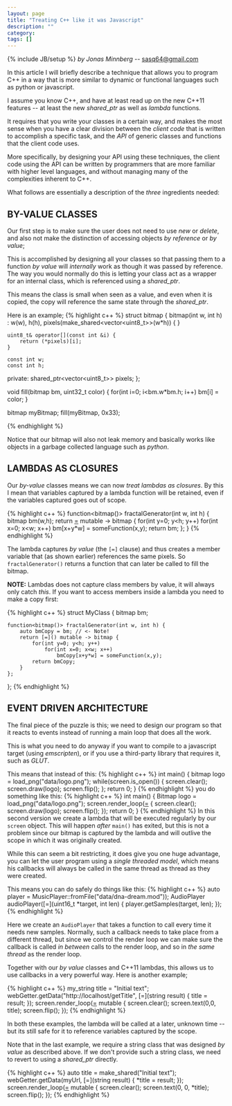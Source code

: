 ```yaml
---
layout: page
title: "Treating C++ like it was Javascript"
description: ""
category: 
tags: []
---
```

{% include JB/setup %}
*by Jonas Minnberg* -- <sasq64@gmail.com>

In this article I will briefly describe a technique that allows you to program C++
in a way that is more similar to dynamic or functional languages such as python or
javascript.

I assume you know C++, and have at least read up on the new C++11 features -- at least
the new *shared_ptr* as well as *lambda* functions.

It requires that you write your classes in a certain way, and makes the most sense when
you have a clear division between the *client code* that is written to accomplish
a specific task, and the *API* of generic classes and functions that the client code uses.

More specifically, by designing your API using these techniques, the client code using the API
can be written by programmers that are more familiar with higher level languages, and without
managing many of the complexities inherent to C++.

What follows are essentially a description of the *three* ingredients needed:

BY-VALUE CLASSES
----------------

Our first step is to make sure the user does not need to use *new* or *delete*, and
also not make the distinction of accessing objects *by reference* or *by value*;

This is accomplished by designing all your classes so that passing them to a function
*by value* will *internally* work as though it was passed by reference. The way you
would normally do this is letting your class act as a wrapper for an internal class,
which is referenced using a *shared_ptr*.

This means the class is small when seen as a value, and even when it is copied, the
copy will reference the same state through the *shared_ptr*.

Here is an example;
{% highlight c++ %}
struct bitmap {
    bitmap(int w, int h) :
        w(w), h(h), pixels(make_shared<vector<uint8_t>>(w*h)) {
    }

    uint8_t& operator[](const int &i) { 
        return (*pixels)[i];
    }

    const int w;
    const int h;
private:
    shared_ptr<vector<uint8_t>> pixels;
};

void fill(bitmap bm, uint32_t color) {
    for(int i=0; i<bm.w*bm.h; i++)
        bm[i] = color;
}

bitmap myBitmap;
fill(myBitmap, 0x33);

{% endhighlight %}

Notice that our bitmap will also not leak memory and basically works like objects in a garbage
collected language such as *python*.

LAMBDAS AS CLOSURES
-------------------

Our *by-value* classes means we can now *treat lambdas as closures*. By this
I mean that variables captured by a lambda function will be retained, even
if the variables captured goes out of scope.

{% highlight c++ %}
function<bitmap()> fractalGenerator(int w, int h) {
    bitmap bm(w,h);
    return [=]() mutable -> bitmap {
        for(int y=0; y<h; y++)
            for(int x=0; x<w; x++)
                bm[x+y*w] = someFunction(x,y);
        return bm;
    };
}
{% endhighlight %}

The lambda captures *by value* (the `[=]` clause) and thus creates a member variable
that (as shown earlier) references the same pixels. So `fractalGenerator()` returns
a function that can later be called to fill the bitmap.

**NOTE:** Lambdas does not capture class members by value, it will always only catch *this*.
If you want to access members inside a lambda you need to make a copy first:

{% highlight c++ %}
struct MyClass {
    bitmap bm;

    function<bitmap()> fractalGenerator(int w, int h) {
        auto bmCopy = bm; // <- Note!
        return [=]() mutable -> bitmap {
            for(int y=0; y<h; y++)
                for(int x=0; x<w; x++)
                    bmCopy[x+y*w] = someFunction(x,y);
            return bmCopy;
        }
    };
};
{% endhighlight %}


EVENT DRIVEN ARCHITECTURE
-------------------------

The final piece of the puzzle is this; we need to design our program so that it
reacts to events instead of running a main loop that does all the work.

This is what you need to do anyway if you want to compile to a javascript target (using 
*emscripten*), or if you use a third-party library that requires it, such as *GLUT*.

This means that instead of this:
{% highlight c++ %}
int main() {
    bitmap logo = load_png("data/logo.png");
    while(screen.is_open()) {
        screen.clear();
        screen.draw(logo);
        screen.flip();
    };
    return 0;
}
{% endhighlight %}
you do something like this:
{% highlight c++ %}
int main() {
    Bitmap logo = load_png("data/logo.png");
    screen.render_loop([=]() {
        screen.clear();
        screen.draw(logo);
        screen.flip();
    });
    return 0;
}
{% endhighlight %}
In this second version we create a lambda that will be executed regularly by our `screen` object.
This will happen *after* `main()` has exited, but this is not a problem since our bitmap is
captured by the lambda and will outlive the scope in which it was originally created.

While this can seem a bit restricting, it does give you one huge advantage, you
can let the user program using a *single threaded model*, which means his callbacks
will always be called in the same thread as thread as they were created.

This means you can do safely do things like this:
{% highlight c++ %}
    auto player = MusicPlayer::fromFile("data/dna-dream.mod"));
    AudioPlayer audioPlayer([=](uint16_t *target, int len) {
        player.getSamples(target, len);
    });
{% endhighlight %}

Here we create an `AudioPlayer` that takes a function to call every time it needs new samples.
Normally, such a callback needs to take place from a different thread, but since we control
the render loop we can make sure the callback is called *in between* calls to the render loop,
and so in *the same thread* as the render loop.

Together with our *by value* classes and C++11 lambdas, this allows us to use callbacks in
a very powerful way. Here is another example;

{% highlight c++ %}
    my_string title = "Initial text";
    webGetter.getData("http://localhost/getTitle", [=](string result) {
        title = result;
    });
    screen.render_loop([=]() mutable {
        screen.clear();
        screen.text(0,0, title);
        screen.flip();
    });
{% endhighlight %}

In both these examples, the lambda will be called at a later, unknown time -- but its still
safe for it to reference variables captured by the scope.

Note that in the last example, we require a string class that was designed *by value* as described above.
If we don't provide such a string class, we need to revert to using a *shared_ptr* directly.

{% highlight c++ %}
    auto title = make_shared<string>("Initial text");
    webGetter.getData(myUrl, [=](string result) {
        *title = result;
    });
    screen.render_loop([=]() mutable {
        screen.clear();
        screen.text(0, 0, *title);
        screen.flip();
    });
{% endhighlight %}
